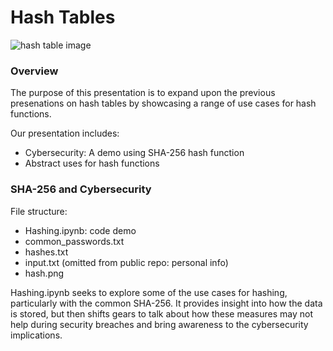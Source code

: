 # Hash Tables
![hash table image](https://d33wubrfki0l68.cloudfront.net/87075beeda9ac5cf3bc104aaca45d231ef42aaea/56f14/img/blog/data-structures/hash-tables/hash-table.png)
### Overview
The purpose of this presentation is to expand upon the previous presenations on hash tables by showcasing a range of use cases for hash functions. 

Our presentation includes:
- Cybersecurity: A demo using SHA-256 hash function
- Abstract uses for hash functions 

### SHA-256 and Cybersecurity
File structure:
- Hashing.ipynb: code demo
- common_passwords.txt
- hashes.txt
- input.txt (omitted from public repo: personal info)
- hash.png
  
Hashing.ipynb seeks to explore some of the use cases for hashing, particularly with the common SHA-256. It provides insight into how the data is stored, but then shifts gears to talk about how these measures may not help during security breaches and bring awareness to the cybersecurity implications.
